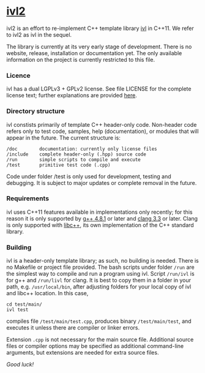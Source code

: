 # [ivl2](https://github.com/iavr/ivl2)

ivl2 is an effort to re-implement C++ template library [ivl](http://image.ntua.gr/ivl/) in C++11. We refer to ivl2 as ivl in the sequel.

The library is currently at its very early stage of development. There is no website, release, installation or documentation yet. The only available information on the project is currently restricted to this file.

### Licence

ivl has a dual LGPLv3 + GPLv2 license. See file LICENSE for the complete license text; further explanations are provided [here](http://image.ntua.gr/ivl/license.php).

### Directory structure

ivl constists primarily of template C++ header-only code. Non-header code refers only to test code, samples, help (documentation), or modules that will appear in the future. The current structure is:

	/doc        documentation: currently only license files
	/include    complete header-only (.hpp) source code
	/run        simple scripts to compile and execute
	/test       primitive test code (.cpp)

Code under folder /test is only used for development, testing and debugging. It is subject to major updates or complete removal in the future.

### Requirements

ivl uses C++11 features available in implementations only recently; for this reason it is only supported by [g++ 4.8.1](http://gcc.gnu.org/gcc-4.8/) or later and [clang 3.3](http://llvm.org/releases/download.html#3.3) or later. Clang is only supported with [libc++](http://libcxx.llvm.org/), its own implementation of the C++ standard library.

### Building

ivl is a header-only template library; as such, no building is needed. There is no Makefile or project file provided. The bash scripts under folder `/run` are the simplest way to compile and run a program using ivl. Script `/run/ivl` is for g++ and `/run/livl` for clang. It is best to copy them in a folder in your path, e.g. `/usr/local/bin`, after adjusting folders for your local copy of ivl and libc++ location. In this case,

	cd test/main/
	ivl test

compiles file `/test/main/test.cpp`, produces binary `/test/main/test`, and executes it unless there are compiler or linker errors.

Extension `.cpp` is not necessary for the main source file. Additional source files or compiler options may be specified as additional command-line arguments, but extensions are needed for extra source files.

*Good luck!*
